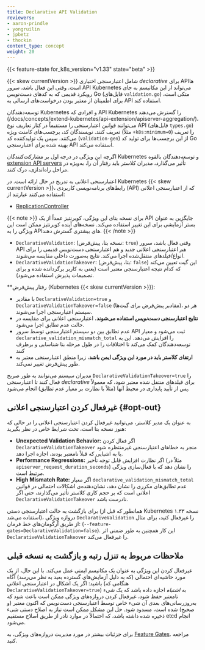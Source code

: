 ```yaml
---
title: Declarative API Validation
reviewers:
- aaron-prindle
- yongruilin
- jpbetz
- thockin
content_type: concept
weight: 20
---
```


{{< feature-state for_k8s_version="v1.33" state="beta" >}}

{{< skew currentVersion >}} شامل اعتبارسنجی اختیاری _declarative_ برای APIها است. وقتی این فعال باشد، سرور API Kubernetes می‌تواند از این مکانیسم به جای رویکرد قدیمی که به کدهای دست‌نویس Go (فایل‌های `validation.go`) متکی است، برای اطمینان از معتبر بودن درخواست‌های ارسالی به API استفاده کند.

توسعه‌دهندگان Kubernetes و افرادی که API Kubernetes را گسترش می‌دهند (/docs/concepts/extend-kubernetes/api-extension/apiserver-aggregation/)، می‌توانند قوانین اعتبارسنجی را مستقیماً در کنار تعاریف نوع API (فایل‌های `types.go`) تعریف کنند. نویسندگان کد، برچسب‌های کامنت ویژه (مثلاً `+k8s:minimum=0`) را تعریف می‌کنند. سپس یک تولیدکننده کد (`validation-gen`) از این برچسب‌ها برای تولید کد Go بهینه شده برای اعتبارسنجی API استفاده می‌کند.


اگرچه این ویژگی در درجه اول بر مشارکت‌کنندگان Kubernetes و توسعه‌دهندگان بالقوه [extension API servers](/docs/concepts/extend-kubernetes/api-extension/apiserver-aggregation/) تأثیر می‌گذارد، مدیران کلاستر باید رفتار آن را، به‌ویژه در مراحل راه‌اندازی، درک کنند.



اعتبارسنجی اعلانی به تدریج در حال ارائه است.
در Kubernetes {{< skew currentVersion >}}، رابط‌های برنامه‌نویسی کاربردی (API) که از اعتبارسنجی اعلانی استفاده می‌کنند عبارتند از:

* [ReplicationController](/docs/concepts/workloads/controllers/replicationcontroller/)

{{< note >}}
برای نسخه بتای این ویژگی، کوبرنتیز عمداً از یک API جایگزین به عنوان بستر آزمایشی برای این تغییر استفاده می‌کند.
نسخه‌های آینده کوبرنتیز ممکن است این ویژگی را به APIهای بیشتری گسترش دهند.
{{< /note >}}


*   `DeclarativeValidation`: (نسخه بتا، پیش‌فرض: `true`) وقتی فعال باشد، سرور API *هم* اعتبارسنجی اعلانی جدید و هم اعتبارسنجی دست‌نویس قدیمی را برای انواع/فیلدهای منتقل‌شده اجرا می‌کند. نتایج به‌صورت داخلی مقایسه می‌شوند.
*   `DeclarativeValidationTakeover`: (بتا، پیش‌فرض: `false`) این گیت تعیین می‌کند که کدام نتیجه اعتبارسنجی *معتبر* است (یعنی به کاربر برگردانده شده و برای تصمیمات پذیرش استفاده می‌شود).

**رفتار پیش‌فرض (Kubernetes {{< skew currentVersion >}}):

*  با مقادیر `DeclarativeValidation=true` و `DeclarativeValidationTakeover=false` (مقادیر پیش‌فرض برای گیت‌ها)، هر دو سیستم اعتبارسنجی اجرا می‌شوند.
*   **نتایج اعتبارسنجی *دست‌نویس* استفاده می‌شوند.** اعتبارسنجی اعلانی برای مقایسه در حالت عدم تطابق اجرا می‌شود.
*  عدم تطابق بین دو سیستم اعتبارسنجی توسط سرور API ثبت می‌شود و معیار `declarative_validation_mismatch_total` را افزایش می‌دهد. این به توسعه‌دهندگان کمک می‌کند تا اختلافات را در طول مرحله بتا شناسایی و برطرف کنند
*   **ارتقای کلاستر باید در مورد این ویژگی ایمن باشد**، زیرا منطق اعتبارسنجی معتبر به طور پیش‌فرض تغییر نمی‌کند.


مدیران سیستم می‌توانند به طور صریح `DeclarativeValidationTakeover=true` را فعال کنند تا اعتبارسنجی *declarative* برای فیلدهای منتقل شده معتبر شود، که معمولاً پس از تأیید پایداری در محیط آنها (مثلاً با نظارت بر معیار عدم تطابق) انجام می‌شود.

## غیرفعال کردن اعتبارسنجی اعلانی {#opt-out}

به عنوان یک مدیر کلاستر، می‌توانید غیرفعال کردن اعتبارسنجی اعلانی را در حالی که هنوز نسخه بتا است، تحت شرایط خاص در نظر بگیرید:

*   **Unexpected Validation Behavior:** اگر فعال کردن `DeclarativeValidationTakeover` منجر به خطاهای اعتبارسنجی غیرمنتظره شود یا به اشیایی که قبلاً نامعتبر بودند، اجازه اجرا دهد.
*   **Performance Regressions:** اگر نظارت افزایش قابل توجه تأخیر (مثلاً در `apiserver_request_duration_seconds`) را نشان دهد که با فعال‌سازی ویژگی مرتبط است.
*   **High Mismatch Rate:** اگر معیار `declarative_validation_mismatch_total` عدم تطابق‌های مکرری را نشان دهد، نشان‌دهنده‌ی اشکالات احتمالی در قوانین اعلانی است که بر حجم کاری کلاستر تأثیر می‌گذارند، حتی اگر `DeclarativeValidationTakeover` نادرست باشد.


برای بازگشت به حالت اعتبارسنجی دستی (همانطور که قبل از Kubernetes نسخه ۱.۳۳ استفاده می‌شد)، دروازه ویژگی `DeclarativeValidation` را غیرفعال کنید، برای مثال از طریق آرگومان‌های خط فرمان: (`--feature-gates=DeclarativeValidation=false`). این کار همچنین به طور ضمنی اثر `DeclarativeValidationTakeover` را غیرفعال می‌کند.

## ملاحظات مربوط به تنزل رتبه و بازگشت به نسخه قبلی

غیرفعال کردن این ویژگی به عنوان یک مکانیسم ایمنی عمل می‌کند. با این حال، از یک مورد حاشیه‌ای احتمالی (که به دلیل آزمایش‌های گسترده بعید به نظر می‌رسد) آگاه باشید: اگر یک اشکال در اعتبارسنجی اعلانی (هنگامی که `DeclarativeValidationTakeover=true`) *به اشتباه* اجازه داده باشد که یک شیء نامعتبر حفظ شود، غیرفعال کردن دروازه‌های ویژگی ممکن است باعث شود که به‌روزرسانی‌های بعدی آن شیء خاص توسط اعتبارسنجی دست‌نویس که اکنون معتبر (و صحیح) شده است، مسدود شود. حل این مشکل ممکن است نیاز به اصلاح دستی شیء ذخیره شده داشته باشد، که احتمالاً در موارد نادر از طریق اصلاح مستقیم etcd انجام می‌شود.


برای جزئیات بیشتر در مورد مدیریت دروازه‌های ویژگی، به [Feature Gates](/docs/reference/command-line-tools-reference/feature-gates/). مراجعه کنید.